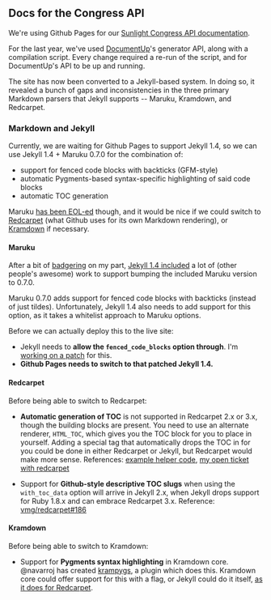 ## Docs for the Congress API

We're using Github Pages for our [Sunlight Congress API documentation](http://sunlightlabs.github.io/congress/).

For the last year, we've used [DocumentUp](http://documentup.com/)'s generator API, along with a compilation script. Every change required a re-run of the script, and for DocumentUp's API to be up and running.

The site has now been converted to a Jekyll-based system. In doing so, it revealed a bunch of gaps and inconsistencies in the three primary Markdown parsers that Jekyll supports -- Maruku, Kramdown, and Redcarpet.


### Markdown and Jekyll

Currently, we are waiting for Github Pages to support Jekyll 1.4, so we can use Jekyll 1.4 + Maruku 0.7.0 for the combination of:

* support for fenced code blocks with backticks (GFM-style)
* automatic Pygments-based syntax-specific highlighting of said code blocks
* automatic TOC generation

Maruku [has been EOL-ed](http://benhollis.net/blog/2013/10/20/maruku-is-obsolete/) though, and it would be nice if we could switch to [Redcarpet](https://github.com/vmg/redcarpet) (what Github uses for its own Markdown rendering), or [Kramdown](https://github.com/gettalong/kramdown/) if necessary.

#### Maruku

After a bit of [badgering](https://github.com/mojombo/jekyll/pull/1558#issuecomment-29853283) on my part, [Jekyll 1.4 included](http://jekyllrb.com/news/2013/12/07/jekyll-1-4-0-released/) a lot of (other people's awesome) work to support bumping the included Maruku version to 0.7.0.

Maruku 0.7.0 adds support for fenced code blocks with backticks (instead of just tildes). Unfortunately, Jekyll 1.4 also needs to add support for this option, as it takes a whitelist approach to Maruku options.

Before we can actually deploy this to the live site:

* Jekyll needs to **allow the `fenced_code_blocks` option through**. I'm [working on a patch](https://github.com/konklone/jekyll/commit/14418f74ae743237bede319a8aef2196e48ce569#commitcomment-4805665) for this.
* **Github Pages needs to switch to that patched Jekyll 1.4.**

#### Redcarpet

Before being able to switch to Redcarpet:

* **Automatic generation of TOC** is not supported in Redcarpet 2.x or 3.x, though the building blocks are present. You need to use an alternate renderer, `HTML_TOC`, which gives you the TOC block for you to place in yourself. Adding a special tag that automatically drops the TOC in for you could be done in either Redcarpet or Jekyll, but Redcarpet would make more sense. References: [example helper code](https://github.com/vmg/redcarpet/pull/186#issuecomment-22783188), [my open ticket with redcarpet](https://github.com/vmg/redcarpet/issues/330)

* Support for **Github-style descriptive TOC slugs** when using the `with_toc_data` option will arrive in Jekyll 2.x, when Jekyll drops support for Ruby 1.8.x and can embrace Redcarpet 3.x. Reference: [vmg/redcarpet#186](vmg/redcarpet#186)


#### Kramdown

Before being able to switch to Kramdown:

* Support for **Pygments syntax highlighting** in Kramdown core. @navarroj has created [krampygs](https://github.com/navarroj/krampygs/blob/master/krampygs.rb), a plugin which does this. Kramdown core could offer support for this with a flag, or Jekyll could do it itself, [as it does for Redcarpet](https://github.com/mojombo/jekyll/blob/master/lib/jekyll/converters/markdown/redcarpet_parser.rb#L6-L23).